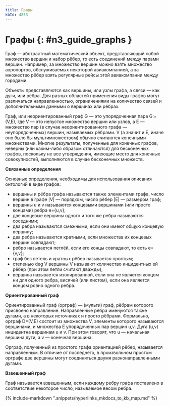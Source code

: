```yaml
---
title: Графы
kbId: 4853
---
```


# Графы {: #n3_guide_graphs }

Граф — абстрактный математический объект, представляющий собой множество вершин и набор рёбер, то есть соединений между парами вершин. Например, за множество вершин можно взять множество аэропортов, обслуживаемых некоторой авиакомпанией, а за множество рёбер взять регулярные рейсы этой авиакомпании между городами.

Объекты представляются как вершины, или узлы графа, а связи — как дуги, или рёбра. Для разных областей применения виды графов могут различаться направленностью, ограничениями на количество связей и дополнительными данными о вершинах или рёбрах.

Граф, или неориентированный граф G — это упорядоченная пара G:=(V,E), где V — это непустое множество вершин или узлов, а E — множество пар (в случае неориентированного графа — неупорядоченных) вершин, называемых рёбрами. V (а значит и E, иначе оно было бы мультимножеством) обычно считаются конечными множествами. Многие результаты, полученные для конечных графов, неверны (или каким-либо образом отличаются) для бесконечных графов, поскольку не все утверждения, имеющие место для конечных совокупностей, выполняются в случае бесконечных множеств.

**Связанные определения**

Основные определения, необходимы для использования описания онтологий в виде графов:

- вершины и рёбра графа называются также элементами графа, число вершин в графе |V| — порядком, число рёбер |E| — размером граф;
- вершины u и v называются концевыми вершинами (или просто концами) ребра e={u,v};
- две концевые вершины одного и того же ребра называются соседними;
- два ребра называются смежными, если они имеют общую концевую вершину;
- два ребра называются кратными, если множества их концевых вершин совпадают;
- ребро называется петлёй, если его концы совпадают, то есть e={v,v};
- граф без петель и кратных рёбер называется простым;
- степенью deg V вершины V называют количество инцидентных ей рёбер (при этом петли считают дважды);
- вершина называется изолированной, если она не является концом ни для одного ребра, висячей (или листом), если она является концом ровно одного ребра.

**Ориентированный граф**

Ориентированный граф (орграф) — (мульти) граф, рёбрам которого присвоено направление. Направленные рёбра именуются также дугами, а в некоторых источниках и просто рёбрами. Формально, орграф D=(V,E) состоит из множества V, элементы которого называются вершинами, и множества E упорядоченных пар вершин u,v. Дуга (u,v) инцидентна вершинам u и v. При этом говорят, что u — начальная вершина дуги, а v — конечная вершина.

Орграф, полученный из простого графа ориентацией рёбер, называется направленным. В отличие от последнего, в произвольном простом орграфе две вершины могут соединяться двумя разнонаправленными дугами.

**Взвешенный граф**

Граф называется взвешенным, если каждому ребру графа поставлено в соответствие некоторое число, называемое весом ребра.

{% include-markdown ".snippets/hyperlinks_mkdocs_to_kb_map.md" %}
